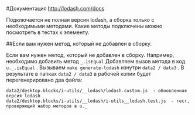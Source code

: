 #Документация
http://lodash.com/docs

Подключается не полная версия lodash, а сборка только с необходимыми методами.
Какие методы подключены можно посмотреть в тестах к элементу.

##Если вам нужен метод, который не добавлен в сборку.

Если вам нужен метод, который не добавлен в сборку.
Например, необходимо добавить метод ```_.isEqual```
Добавляем вызов метода в код ```u._.isEqual``` . Вызываем ```make generate-lodash``` изнутри ```data2 / data3``` . В результате в папках ```data2 / data3``` в рабочей копии будет перегенерировано два файла:

    data2/desktop.blocks/i-utils/__lodash/lodash.custom.js  - обновленная версия lodash
    data2/desktop.blocks/i-utils/__lodash/i-utils__lodash.test.js  - тест, проверяющий набор методов в u._
